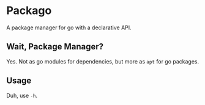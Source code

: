# Packago

A package manager for go with a declarative API.

## Wait, Package Manager?

Yes. Not as go modules for dependencies, but more as `apt`
for go packages.

## Usage

Duh, use `-h`.

